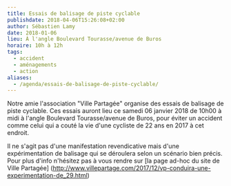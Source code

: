 ```yaml
---
title: Essais de balisage de piste cyclable
publishdate: 2018-04-06T15:26:08+02:00
author: Sébastien Lamy
date: 2018-01-06
lieu: À l'angle Boulevard Tourasse/avenue de Buros
horaire: 10h à 12h
tags:
  - accident
  - aménagements
  - action
aliases:
  - /agenda/essais-de-balisage-de-piste-cyclable/
---
```


Notre amie l'association "Ville Partagée" organise des essais de balisage de
piste cyclable. Ces essais auront lieu ce samedi 06 janvier 2018 de 10h00 à midi à
l'angle Boulevard Tourasse/avenue de Buros, pour éviter un accident comme celui
qui a couté la vie d'une cycliste de 22 ans en 2017 à cet endroit.

Il ne s'agit pas d'une manifestation revendicative mais d'une expérimentation de
balisage qui se déroulera selon un scénario bien précis. Pour plus d'info
n'hésitez pas à vous rendre sur [la page ad-hoc du site de Ville Partagée]
(http://www.villepartage.com/2017/12/vp-conduira-une-experimentation-de_29.html)
